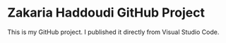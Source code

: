 # Zakaria Haddoudi GitHub Project

This is my GitHub project. I published it directly from Visual Studio Code.